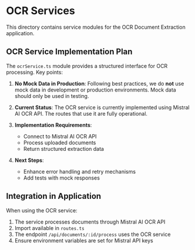 # OCR Services

This directory contains service modules for the OCR Document Extraction application.

## OCR Service Implementation Plan

The `ocrService.ts` module provides a structured interface for OCR processing. Key points:

1. **No Mock Data in Production**: Following best practices, we do **not** use mock data in development or production environments. Mock data should only be used in testing.

2. **Current Status**: The OCR service is currently implemented using Mistral AI OCR API. The routes that use it are fully operational.

3. **Implementation Requirements**:
   - Connect to Mistral AI OCR API
   - Process uploaded documents 
   - Return structured extraction data

4. **Next Steps**:
   - Enhance error handling and retry mechanisms
   - Add tests with mock responses

## Integration in Application

When using the OCR service:

1. The service processes documents through Mistral AI OCR API
2. Import available in `routes.ts`
3. The endpoint `/api/documents/:id/process` uses the OCR service
4. Ensure environment variables are set for Mistral API keys 